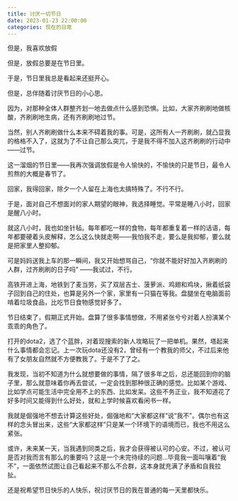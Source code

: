 ```yaml
---
title: 讨厌一切节日
date: 2023-01-23 22:00:00
categories: 现在的日常
---
```

但是，我喜欢放假

但是，放假总要是在节日里。

于是，节日里我总是看起来还挺开心。

但是，总伴随着讨厌节日的小心思。

因为，对那种全体人群整齐划一地去做点什么感到恐惧。比如，大家齐刷刷地做核酸，齐刷刷地生病，还有齐刷刷地过节。

当然，别人齐刷刷做什么本来不碍着我的事。可是，这所有人一齐刷刷，就凸显我的格格不入了，这就为了不让自己那么突兀，于是我不得不加入这齐刷刷的行动中——过节。

这一溜烟的节日里——我再次强调放假是令人愉快的，不愉快的只是节日，最令人煎熬的大概是春节了。

回家，我得回家，除夕一个人留在上海也太搞特殊了。不行不行。

于是，面对自己不想面对的家人期望的眼神，我选择睡觉。平常是睡八小时，回家是醒八小时。

就这八小时，我也如坐针毡。每年都吃一样的食物，每年都重复着一样的话语，每年都要硬着头皮解释，怎么这么快就走啊——我怕我不走，要么是我抑郁，要么就是把家里人整抑郁。

可是妈妈送我上车的那一瞬间，我又开始想骂自己，“你就不能好好加入齐刷刷的人群，过齐刷刷的日子吗” ——我试过，不行。

高铁开进上海，地铁到了麦当劳，买了双层吉士、菠萝派、鸡翅和鸡块，揪着纸袋子回到自己的住处，也算是另外一个家，家里有一只猫在等我。盘腿坐在电脑面前啃着垃圾食品，比吃节日食物感觉好多了。

节日结束了，假期正式开始。盘算了很多事情想做，不用紧张兮兮对着人扮演某个乖乖的角色了。

打开的dota2，选了个蓝胖，对着现搜索的新人攻略玩了一把单机。果然，塔起来什么事情都会忘记。上一次玩dota还没有2，曾经有一个教我的师父，不过后来他有了女朋友自然就不方便教我了。于是不了了之。

我发现，当初不知道为什么就想要做的事情，隔了很多年之后，总还能回到你的脑子里，那么就意味着你再去尝试，一定会找到那种很正确的感觉。比如某个游戏、比如学点可能生活中完全用不上的东西、比如发呆。这些不务正业，我不知道花了好多时间又能得到什么好处，就和上学时候喜欢看闲书一样。

我就是倔强地不想去计算这些好处，倔强地和“大家都这样”说“我不”。偶尔也有这样的念头冒出来，这些“大家都这样”只是某一个环境下的语境而已，我也不用这么紧张。

或许，未来某一天，当我遇到同类之后，我才会获得被认可的心安。不过，被认可是否对我而言有那么的重要吗？这是一个未完待续的问题…毕竟我一面叫嚷着“我不”，一面依然试图让自己看起来不那么不合群，这本身就充满了矛盾和自我拉扯。

还是祝希望节日快乐的人快乐，祝讨厌节日的我在普通的每一天里都快乐。

